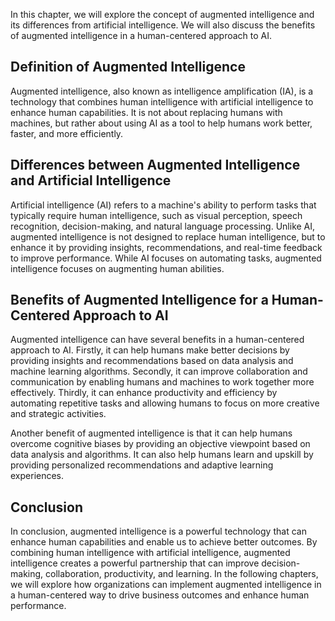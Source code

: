 

In this chapter, we will explore the concept of augmented intelligence and its differences from artificial intelligence. We will also discuss the benefits of augmented intelligence in a human-centered approach to AI.

Definition of Augmented Intelligence
------------------------------------

Augmented intelligence, also known as intelligence amplification (IA), is a technology that combines human intelligence with artificial intelligence to enhance human capabilities. It is not about replacing humans with machines, but rather about using AI as a tool to help humans work better, faster, and more efficiently.

Differences between Augmented Intelligence and Artificial Intelligence
----------------------------------------------------------------------

Artificial intelligence (AI) refers to a machine's ability to perform tasks that typically require human intelligence, such as visual perception, speech recognition, decision-making, and natural language processing. Unlike AI, augmented intelligence is not designed to replace human intelligence, but to enhance it by providing insights, recommendations, and real-time feedback to improve performance. While AI focuses on automating tasks, augmented intelligence focuses on augmenting human abilities.

Benefits of Augmented Intelligence for a Human-Centered Approach to AI
----------------------------------------------------------------------

Augmented intelligence can have several benefits in a human-centered approach to AI. Firstly, it can help humans make better decisions by providing insights and recommendations based on data analysis and machine learning algorithms. Secondly, it can improve collaboration and communication by enabling humans and machines to work together more effectively. Thirdly, it can enhance productivity and efficiency by automating repetitive tasks and allowing humans to focus on more creative and strategic activities.

Another benefit of augmented intelligence is that it can help humans overcome cognitive biases by providing an objective viewpoint based on data analysis and algorithms. It can also help humans learn and upskill by providing personalized recommendations and adaptive learning experiences.

Conclusion
----------

In conclusion, augmented intelligence is a powerful technology that can enhance human capabilities and enable us to achieve better outcomes. By combining human intelligence with artificial intelligence, augmented intelligence creates a powerful partnership that can improve decision-making, collaboration, productivity, and learning. In the following chapters, we will explore how organizations can implement augmented intelligence in a human-centered way to drive business outcomes and enhance human performance.
